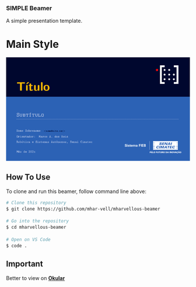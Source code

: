 ### SIMPLE Beamer
A simple presentation template.

# Main Style
<p align="center">
  <img src="./img/stylemain.png" alt="Size Limit CLI" width="738">
</p>


## How To Use

To clone and run this beamer, follow command line above:

```bash
# Clone this repository
$ git clone https://github.com/mhar-vell/mharvellous-beamer

# Go into the repository
$ cd mharvellous-beamer

# Open on VS Code
$ code .

```

## Important
Better to view on **[Okular]**



[Okular]: https://okular.kde.org


